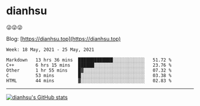 
# dianhsu

:stuck_out_tongue_winking_eye::stuck_out_tongue_winking_eye::stuck_out_tongue_winking_eye:

Blog: [https://dianhsu.top](https://dianhsu.top)

<!--START_SECTION:waka-->
```text
Week: 18 May, 2021 - 25 May, 2021

Markdown   13 hrs 36 mins  █████████████░░░░░░░░░░░░   51.72 % 
C++        6 hrs 15 mins   ██████░░░░░░░░░░░░░░░░░░░   23.76 % 
Other      1 hr 55 mins    █▓░░░░░░░░░░░░░░░░░░░░░░░   07.32 % 
C          53 mins         █░░░░░░░░░░░░░░░░░░░░░░░░   03.38 % 
HTML       44 mins         ▓░░░░░░░░░░░░░░░░░░░░░░░░   02.83 % 
```
<!--END_SECTION:waka-->

---

[![dianhsu's GitHub stats](https://github-readme-stats.vercel.app/api?username=dianhsu)](https://github.com/anuraghazra/github-readme-stats)
